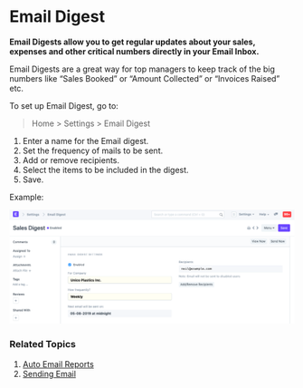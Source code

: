 
# Email Digest


**Email Digests allow you to get regular updates about your sales, expenses and other critical numbers directly in your Email Inbox.**


Email Digests are a great way for top managers to keep track of the big numbers like “Sales Booked” or “Amount Collected” or “Invoices Raised” etc.


To set up Email Digest, go to:



> 
> Home > Settings > Email Digest
> 
> 
> 


1. Enter a name for the Email digest.
2. Set the frequency of mails to be sent.
3. Add or remove recipients.
4. Select the items to be included in the digest.
5. Save.


Example:


![Email Digest](/files/email-digest.png)


### Related Topics


1. [Auto Email Reports](/docs/v13/user/manual/en/setting-up/email/auto-email-reports)
2. [Sending Email](/docs/v13/user/manual/en/setting-up/email/sending-email)



